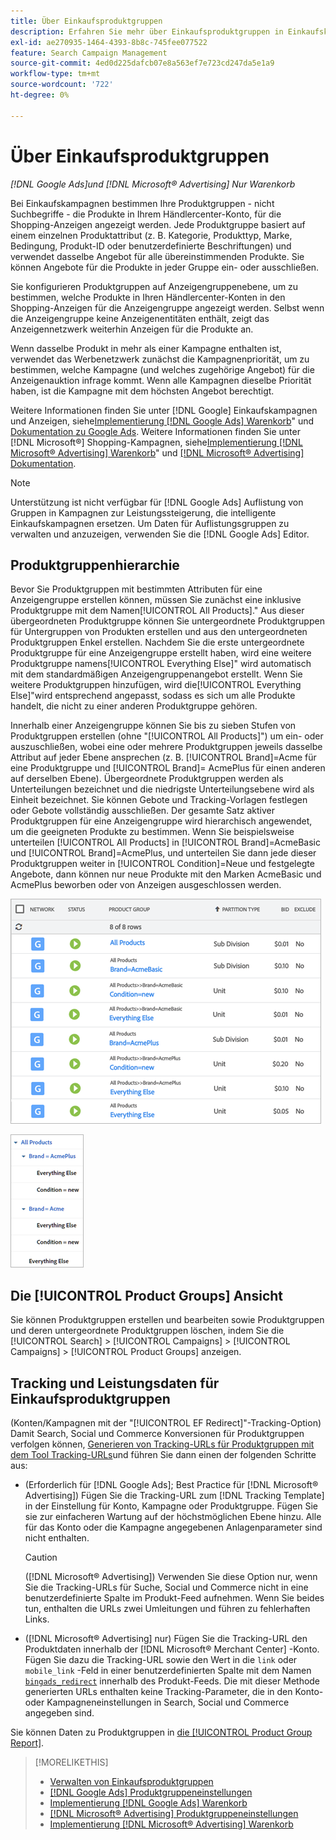 ```yaml
---
title: Über Einkaufsproduktgruppen
description: Erfahren Sie mehr über Einkaufsproduktgruppen in Einkaufskampagnen.
exl-id: ae270935-1464-4393-8b8c-745fee077522
feature: Search Campaign Management
source-git-commit: 4ed0d225dafcb07e8a563ef7e723cd247da5e1a9
workflow-type: tm+mt
source-wordcount: '722'
ht-degree: 0%

---
```


# Über Einkaufsproduktgruppen

*[!DNL Google Ads]und [!DNL Microsoft® Advertising] Nur Warenkorb*

Bei Einkaufskampagnen bestimmen Ihre Produktgruppen - nicht Suchbegriffe - die Produkte in Ihrem Händlercenter-Konto, für die Shopping-Anzeigen angezeigt werden. Jede Produktgruppe basiert auf einem einzelnen Produktattribut (z. B. Kategorie, Produkttyp, Marke, Bedingung, Produkt-ID oder benutzerdefinierte Beschriftungen) und verwendet dasselbe Angebot für alle übereinstimmenden Produkte. Sie können Angebote für die Produkte in jeder Gruppe ein- oder ausschließen.

Sie konfigurieren Produktgruppen auf Anzeigengruppenebene, um zu bestimmen, welche Produkte in Ihren Händlercenter-Konten in den Shopping-Anzeigen für die Anzeigengruppe angezeigt werden. Selbst wenn die Anzeigengruppe keine Anzeigenentitäten enthält, zeigt das Anzeigennetzwerk weiterhin Anzeigen für die Produkte an.

Wenn dasselbe Produkt in mehr als einer Kampagne enthalten ist, verwendet das Werbenetzwerk zunächst die Kampagnenpriorität, um zu bestimmen, welche Kampagne (und welches zugehörige Angebot) für die Anzeigenauktion infrage kommt. Wenn alle Kampagnen dieselbe Priorität haben, ist die Kampagne mit dem höchsten Angebot berechtigt.

Weitere Informationen finden Sie unter [!DNL Google] Einkaufskampagnen und Anzeigen, siehe[Implementierung [!DNL Google Ads] Warenkorb](/help/search-social-commerce/campaign-management/special-campaign-types/google-shopping-campaigns.md)&quot; und [Dokumentation zu Google Ads](https://support.google.com/google-ads/answer/3455481?visit_id=638205553638977410-2592024034&amp;rd=1). Weitere Informationen finden Sie unter [!DNL Microsoft®] Shopping-Kampagnen, siehe[Implementierung [!DNL Microsoft® Advertising] Warenkorb](/help/search-social-commerce/campaign-management/special-campaign-types/microsoft-shopping-campaigns.md)&quot; und [[!DNL Microsoft® Advertising] Dokumentation](https://help.bingads.microsoft.com/#apex/3/en/50903/1-500).

>[!NOTE]
>
>Unterstützung ist nicht verfügbar für [!DNL Google Ads] Auflistung von Gruppen in Kampagnen zur Leistungssteigerung, die intelligente Einkaufskampagnen ersetzen. Um Daten für Auflistungsgruppen zu verwalten und anzuzeigen, verwenden Sie die [!DNL Google Ads] Editor.

## Produktgruppenhierarchie

Bevor Sie Produktgruppen mit bestimmten Attributen für eine Anzeigengruppe erstellen können, müssen Sie zunächst eine inklusive Produktgruppe mit dem Namen[!UICONTROL All Products].&quot; Aus dieser übergeordneten Produktgruppe können Sie untergeordnete Produktgruppen für Untergruppen von Produkten erstellen und aus den untergeordneten Produktgruppen Enkel erstellen. Nachdem Sie die erste untergeordnete Produktgruppe für eine Anzeigengruppe erstellt haben, wird eine weitere Produktgruppe namens[!UICONTROL Everything Else]&quot; wird automatisch mit dem standardmäßigen Anzeigengruppenangebot erstellt. Wenn Sie weitere Produktgruppen hinzufügen, wird die[!UICONTROL Everything Else]&quot;wird entsprechend angepasst, sodass es sich um alle Produkte handelt, die nicht zu einer anderen Produktgruppe gehören.

Innerhalb einer Anzeigengruppe können Sie bis zu sieben Stufen von Produktgruppen erstellen (ohne &quot;[!UICONTROL All Products]&quot;) um ein- oder auszuschließen, wobei eine oder mehrere Produktgruppen jeweils dasselbe Attribut auf jeder Ebene ansprechen (z. B. [!UICONTROL Brand]=Acme für eine Produktgruppe und [!UICONTROL Brand]= AcmePlus für einen anderen auf derselben Ebene). Übergeordnete Produktgruppen werden als Unterteilungen bezeichnet und die niedrigste Unterteilungsebene wird als Einheit bezeichnet. Sie können Gebote und Tracking-Vorlagen festlegen oder Gebote vollständig ausschließen. Der gesamte Satz aktiver Produktgruppen für eine Anzeigengruppe wird hierarchisch angewendet, um die geeigneten Produkte zu bestimmen. Wenn Sie beispielsweise unterteilen [!UICONTROL All Products] in [!UICONTROL Brand]=AcmeBasic und [!UICONTROL Brand]=AcmePlus, und unterteilen Sie dann jede dieser Produktgruppen weiter in [!UICONTROL Condition]=Neue und festgelegte Angebote, dann können nur neue Produkte mit den Marken AcmeBasic und AcmePlus beworben oder von Anzeigen ausgeschlossen werden.

![Beispiel eines Produktgruppensatzes](/help/search-social-commerce/assets/product-group-list.png "Beispiel eines Produktgruppensatzes")

![Beispielhafte Produktgruppenhierarchie](/help/search-social-commerce/assets/product-group-tree.png "Beispielhafte Produktgruppenhierarchie")

## Die [!UICONTROL Product Groups] Ansicht

Sie können Produktgruppen erstellen und bearbeiten sowie Produktgruppen und deren untergeordnete Produktgruppen löschen, indem Sie die [!UICONTROL Search] > [!UICONTROL Campaigns] > [!UICONTROL Campaigns] > [!UICONTROL Product Groups] anzeigen.

## Tracking und Leistungsdaten für Einkaufsproduktgruppen

(Konten/Kampagnen mit der &quot;[!UICONTROL EF Redirect]&quot;-Tracking-Option) Damit Search, Social und Commerce Konversionen für Produktgruppen verfolgen können, [Generieren von Tracking-URLs für Produktgruppen mit dem Tool Tracking-URLs](/help/search-social-commerce/tools/click-tracking-url-generate.md)und führen Sie dann einen der folgenden Schritte aus:

* (Erforderlich für [!DNL Google Ads]; Best Practice für [!DNL Microsoft® Advertising]) Fügen Sie die Tracking-URL zum [!DNL Tracking Template] in der Einstellung für Konto, Kampagne oder Produktgruppe. Fügen Sie sie zur einfacheren Wartung auf der höchstmöglichen Ebene hinzu. Alle für das Konto oder die Kampagne angegebenen Anlagenparameter sind nicht enthalten.

  >[!CAUTION]
  >
  >([!DNL Microsoft® Advertising]) Verwenden Sie diese Option nur, wenn Sie die Tracking-URLs für Suche, Social und Commerce nicht in eine benutzerdefinierte Spalte im Produkt-Feed aufnehmen. Wenn Sie beides tun, enthalten die URLs zwei Umleitungen und führen zu fehlerhaften Links.

* ([!DNL Microsoft® Advertising] nur) Fügen Sie die Tracking-URL den Produktdaten innerhalb der [!DNL Microsoft® Merchant Center] -Konto. Fügen Sie dazu die Tracking-URL sowie den Wert in die `link` oder `mobile_link` -Feld in einer benutzerdefinierten Spalte mit dem Namen [`bingads_redirect`](https://help.ads.microsoft.com/#apex/3/en/51084/0) innerhalb des Produkt-Feeds. Die mit dieser Methode generierten URLs enthalten keine Tracking-Parameter, die in den Konto- oder Kampagneneinstellungen in Search, Social und Commerce angegeben sind.

Sie können Daten zu Produktgruppen in [die [!UICONTROL Product Group Report]](/help/search-social-commerce/reports/management/basic-advanced/product-group-report.md).

>[!MORELIKETHIS]
>
>* [Verwalten von Einkaufsproduktgruppen](product-group-manage.md)
>* [[!DNL Google Ads] Produktgruppeneinstellungen](product-group-settings-google.md)
>* [Implementierung [!DNL Google Ads] Warenkorb](/help/search-social-commerce/campaign-management/special-campaign-types/google-shopping-campaigns.md)
>* [[!DNL Microsoft® Advertising] Produktgruppeneinstellungen](product-group-settings-microsoft.md)
>* [Implementierung [!DNL Microsoft® Advertising] Warenkorb](/help/search-social-commerce/campaign-management/special-campaign-types/microsoft-shopping-campaigns.md)
